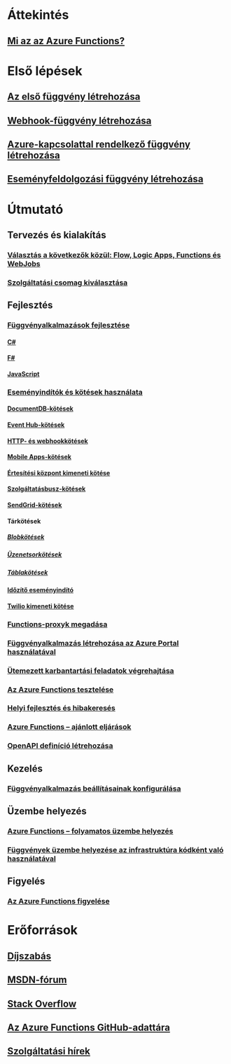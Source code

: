 # Áttekintés
## [Mi az az Azure Functions?](functions-overview.md)
# Első lépések
## [Az első függvény létrehozása](functions-create-first-azure-function.md)
## [Webhook-függvény létrehozása](functions-create-a-web-hook-or-api-function.md)
## [Azure-kapcsolattal rendelkező függvény létrehozása](functions-create-an-azure-connected-function.md)
## [Eseményfeldolgozási függvény létrehozása](functions-create-an-event-processing-function.md)
# Útmutató
## Tervezés és kialakítás
### [Választás a következők közül: Flow, Logic Apps, Functions és WebJobs](functions-compare-logic-apps-ms-flow-webjobs.md)
### [Szolgáltatási csomag kiválasztása](functions-scale.md)

## Fejlesztés
### [Függvényalkalmazások fejlesztése](functions-reference.md)
#### [C#](functions-reference-csharp.md)
#### [F#](functions-reference-fsharp.md)
#### [JavaScript](functions-reference-node.md)
### [Eseményindítók és kötések használata](functions-triggers-bindings.md)
#### [DocumentDB-kötések](functions-bindings-documentdb.md)
#### [Event Hub-kötések](functions-bindings-event-hubs.md)
#### [HTTP- és webhookkötések](functions-bindings-http-webhook.md)
#### [Mobile Apps-kötések](functions-bindings-mobile-apps.md)
#### [Értesítési központ kimeneti kötése](functions-bindings-notification-hubs.md)
#### [Szolgáltatásbusz-kötések](functions-bindings-service-bus.md)
#### [SendGrid-kötések](functions-bindings-sendgrid.md)
#### Tárkötések
##### [Blobkötések](functions-bindings-storage-blob.md)
##### [Üzenetsorkötések](functions-bindings-storage-queue.md)
##### [Táblakötések](functions-bindings-storage-table.md)
#### [Időzítő eseményindító](functions-bindings-timer.md)
#### [Twilio kimeneti kötése](functions-bindings-twilio.md)
### [Functions-proxyk megadása](functions-proxies.md)
### [Függvényalkalmazás létrehozása az Azure Portal használatával](functions-create-function-app-portal.md) 
### [Ütemezett karbantartási feladatok végrehajtása](functions-scenario-database-table-cleanup.md)
### [Az Azure Functions tesztelése](functions-test-a-function.md)
### [Helyi fejlesztés és hibakeresés](functions-run-local.md)
### [Azure Functions – ajánlott eljárások](functions-best-practices.md)
### [OpenAPI definíció létrehozása](functions-api-definition-getting-started.md)

## Kezelés
### [Függvényalkalmazás beállításainak konfigurálása](functions-how-to-use-azure-function-app-settings.md)

## Üzembe helyezés
### [Azure Functions – folyamatos üzembe helyezés](functions-continuous-deployment.md)
### [Függvények üzembe helyezése az infrastruktúra kódként való használatával](functions-infrastructure-as-code.md)

## Figyelés
### [Az Azure Functions figyelése](functions-monitoring.md)

# Erőforrások
## [Díjszabás](https://azure.microsoft.com/pricing/details/functions/)  
## [MSDN-fórum](https://social.msdn.microsoft.com/Forums/en-US/home?forum=AzureFunctions)
## [Stack Overflow](http://stackoverflow.com/questions/tagged/azure-functions)
## [Az Azure Functions GitHub-adattára](https://github.com/Azure/Azure-Functions/) 
## [Szolgáltatási hírek](https://azure.microsoft.com/en-us/updates/?product=functions&updatetype=&platform=)
